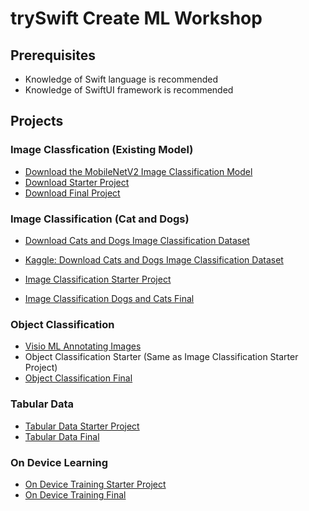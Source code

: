 
# trySwift Create ML Workshop 

## Prerequisites  

- Knowledge of Swift language is recommended 
- Knowledge of SwiftUI framework is recommended 

## Projects

### Image Classfication (Existing Model)

- [Download the MobileNetV2 Image Classification Model](https://developer.apple.com/machine-learning/models/)
- [Download Starter Project](/projects/image-recognition-starter.zip)
- [Download Final Project](/projects//integrate-existing-model.zip)

### Image Classification (Cat and Dogs)

- [Download Cats and Dogs Image Classification Dataset](/projects/cats-and-dogs-dataset.zip)
- [Kaggle: Download Cats and Dogs Image Classification Dataset](https://www.kaggle.com/datasets/samuelcortinhas/cats-and-dogs-image-classification)

- [Image Classification Starter Project](/projects/image-classifier-starter.zip)
- [Image Classification Dogs and Cats Final](/projects/image-classifier-dog-vs-cat-final.zip)

### Object Classification 
- [Visio ML Annotating Images](https://github.com/Gaspard-Bruno/visio-ml)
- Object Classification Starter (Same as Image Classification Starter Project)
- [Object Classification Final]()

### Tabular Data 
- [Tabular Data Starter Project]()
- [Tabular Data Final]() 


### On Device Learning 
- [On Device Training Starter Project]() 
- [On Device Training Final]()

